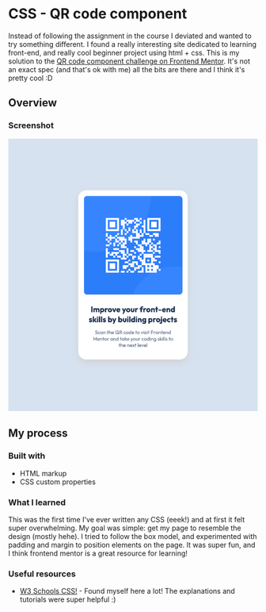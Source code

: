 # CSS - QR code component 

Instead of following the assignment in the course I deviated and wanted to try something different. I found a really interesting site dedicated to learning front-end, and really cool beginner project using html + css. This is my solution to the [QR code component challenge on Frontend Mentor](https://www.frontendmentor.io/challenges/qr-code-component-iux_sIO_H). It's not an exact spec (and that's ok with me) all the bits are there and I think it's pretty cool :D

## Overview

### Screenshot

![](https://github.com/VadidEisrra/100daysofWeb/blob/main/images/5-css.png)

## My process

### Built with

- HTML markup
- CSS custom properties

### What I learned

This was the first time I've ever written any CSS (eeek!) and at first it felt super overwhelming. My goal was simple: get my page to resemble the design (mostly hehe). I tried to follow the box model, and experimented with padding and margin to position elements on the page. It was super fun, and I think frontend mentor is a great resource for learning!

### Useful resources

- [W3 Schools CSS!](https://www.w3schools.com/css/default.asp) - Found myself here a lot! The explanations and tutorials were super helpful :)
